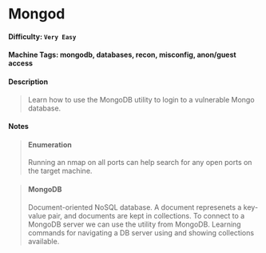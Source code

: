 # Mongod

#### Difficulty: <code>Very Easy</code>

#### Machine Tags: mongodb, databases, recon, misconfig, anon/guest access

#### Description
  > Learn how to use the MongoDB utility to login to a vulnerable Mongo database. 

#### Notes
  > #### **Enumeration**
  > Running an nmap on all ports can help search for any open ports on the target machine. 

  > #### **MongoDB**
  > Document-oriented NoSQL database. A document represenets a key-value pair, and documents are kept in collections. To connect to a MongoDB server we can use the utility from MongoDB. Learning commands for navigating a DB server using and showing collections available. 